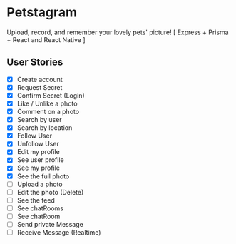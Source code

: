 # Petstagram

Upload, record, and remember your lovely pets' picture! [ Express + Prisma + React and React Native ]

## User Stories

- [x] Create account
- [x] Request Secret
- [x] Confirm Secret (Login)
- [x] Like / Unlike a photo
- [x] Comment on a photo
- [x] Search by user
- [x] Search by location
- [x] Follow User
- [x] Unfollow User
- [x] Edit my profile
- [x] See user profile
- [x] See my profile
- [x] See the full photo
- [ ] Upload a photo
- [ ] Edit the photo (Delete)
- [ ] See the feed
- [ ] See chatRooms
- [ ] See chatRoom
- [ ] Send private Message
- [ ] Receive Message (Realtime)
